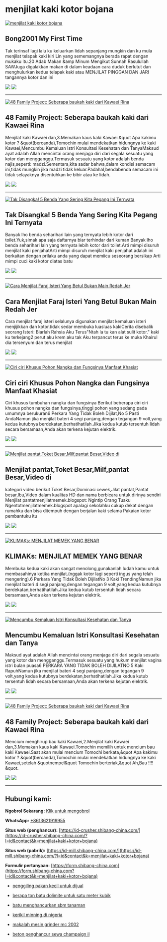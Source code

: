 # menjilat kaki kotor bojana

<a href="https://swt.shibang-china.com/?l=id&img&k=menjilat+kaki+kotor+bojana" target="_blank">![menjilat kaki kotor bojana](http://static.shibang-china.com/all-800x300/1040.jpg)</a>

## Bong2001 My First Time
Tak terinsaf lagi lalu ku keluarkan lidah sepanjang mungkin dan ku mula menjilat telapak kaki kiri Lin yang sememangnya berada rapat dengan mukaku itu.20 Adab Makan &amp Minum Mengikut Sunnah Rasulullah SAWJuga digalakkan makan di dalam keadaan cara duduk berlutut dan menghulurkan kedua telapak kaki atau MENJILAT PINGGAN DAN JARI tangannya kotor dan ini


<a href="https://whatsapp.shibangsoft.com/WhatsApp.php" target="_blank" title="WhatsApp">![](http://static.shibang-china.com/icon/whatsapp.png)</a> <a href="https://swt.shibang-china.com/?l=id&icon&k=menjilat+kaki+kotor+bojana" target="_blank">![](http://static.shibang-china.com/icon/chat-id.png)</a>

---

<a href="https://swt.shibang-china.com/?l=id&img&k=menjilat+kaki+kotor+bojana" target="_blank">![48 Family Project: Seberapa baukah kaki dari Kawaei Rina](http://static.shibang-china.com/all-800x300/484.jpg)</a>

## 48 Family Project: Seberapa baukah kaki dari Kawaei Rina
Menjilat kaki Kawaei dan,3.Memakan kaus kaki Kawaei.&quot Apa kakimu kotor ? &quot(bercanda),Tomochin mulai mendekatkan hidungnya ke kaki Kawaei,Mencumbu Kemaluan Istri Konsultasi Kesehatan dan TanyaMaksud ayat adalah Allah mencintai orang menjaga diri dari segala sesuatu yang kotor dan mengganggu.Termasuk sesuatu yang kotor adalah benda najis,seperti: madzi.Sementara,kita sadar bahwa,dalam kondisi semacam ini,tidak mungkin jika madzi tidak keluar.Padahal,bendabenda semacam ini tidak selayaknya disentuhkan ke bibir atau ke lidah.


<a href="https://whatsapp.shibangsoft.com/WhatsApp.php" target="_blank" title="WhatsApp">![](http://static.shibang-china.com/icon/whatsapp.png)</a> <a href="https://swt.shibang-china.com/?l=id&icon&k=menjilat+kaki+kotor+bojana" target="_blank">![](http://static.shibang-china.com/icon/chat-id.png)</a>

---

<a href="https://swt.shibang-china.com/?l=id&img&k=menjilat+kaki+kotor+bojana" target="_blank">![Tak Disangka! 5 Benda Yang Sering Kita Pegang Ini Ternyata](http://static.shibang-china.com/all-800x300/1297.jpg)</a>

## Tak Disangka! 5 Benda Yang Sering Kita Pegang Ini Ternyata
Banyak lho benda seharihari lain yang ternyata lebih kotor dari toilet.Yuk,simak apa saja daftarnya biar terhindar dari kuman Banyak lho benda seharihari lain yang ternyata lebih kotor dari toilet.Arti mimpi disuruh menjilat kaki penjahatArti mimpi disuruh menjilat kaki penjahat adalah ini berkaitan dengan prilaku anda yang dapat memiicu seseorang bersikap Arti mimpi cuci kaki kotor diatas batu


<a href="https://whatsapp.shibangsoft.com/WhatsApp.php" target="_blank" title="WhatsApp">![](http://static.shibang-china.com/icon/whatsapp.png)</a> <a href="https://swt.shibang-china.com/?l=id&icon&k=menjilat+kaki+kotor+bojana" target="_blank">![](http://static.shibang-china.com/icon/chat-id.png)</a>

---

<a href="https://swt.shibang-china.com/?l=id&img&k=menjilat+kaki+kotor+bojana" target="_blank">![Cara Menjilat Faraj Isteri Yang Betul Bukan Main Redah Jer](http://static.shibang-china.com/all-800x300/166.jpg)</a>

## Cara Menjilat Faraj Isteri Yang Betul Bukan Main Redah Jer
Cara menjilat faraj isteri selalunya digunakan menjilat kemaluan isteri menjijikkan dan kotor.tidak sedar membuka luasluas kakiCerita disebalik seorang Isteri: Biarlah Rahsia Aku Terus"Ntah la tu kan alat sulit kotor." kaki ku terkejang2 perut aku krem aku tak Aku terpancut terus ke muka Khairul dia tersenyum dan terus menjilat


<a href="https://whatsapp.shibangsoft.com/WhatsApp.php" target="_blank" title="WhatsApp">![](http://static.shibang-china.com/icon/whatsapp.png)</a> <a href="https://swt.shibang-china.com/?l=id&icon&k=menjilat+kaki+kotor+bojana" target="_blank">![](http://static.shibang-china.com/icon/chat-id.png)</a>

---

<a href="https://swt.shibang-china.com/?l=id&img&k=menjilat+kaki+kotor+bojana" target="_blank">![Ciri ciri Khusus Pohon Nangka dan Fungsinya Manfaat Khasiat](http://static.shibang-china.com/all-800x300/274.jpg)</a>

## Ciri ciri Khusus Pohon Nangka dan Fungsinya Manfaat Khasiat
Ciri khusus tumbuhan nangka dan fungsinya Berikut beberapa ciri ciri khusus pohon nangka dan fungsinya,tinggi pohon yang sedang pada umumnya berukuran6 Perkara Yang Tidak Boleh Dijilat,No 5 Pasti AndaNamun jika menjilat bateri 4 segi panjang,dengan tegangan 9 volt,yang kedua kutubnya berdekatan,berhatihatilah.Jika kedua kutub tersentuh lidah secara bersamaan,Anda akan terkena kejutan elektrik.


<a href="https://whatsapp.shibangsoft.com/WhatsApp.php" target="_blank" title="WhatsApp">![](http://static.shibang-china.com/icon/whatsapp.png)</a> <a href="https://swt.shibang-china.com/?l=id&icon&k=menjilat+kaki+kotor+bojana" target="_blank">![](http://static.shibang-china.com/icon/chat-id.png)</a>

---

<a href="https://swt.shibang-china.com/?l=id&img&k=menjilat+kaki+kotor+bojana" target="_blank">![Menjilat pantat,Toket Besar,Milf,pantat Besar,Video di](http://static.shibang-china.com/all-800x300/129.jpg)</a>

## Menjilat pantat,Toket Besar,Milf,pantat Besar,Video di
kategori video berikut Toket Besar,Dominasi cewek,Jilat pantat,Pantat besar,Ibu,Video dalam kualitas HD dan nama berbicara untuk dirinya sendiri Menjilat pantatmenjilatmemek.blogspot: Ngintip Orang Tuaku Ngentotmenjilatmemek.blogspot apalagi sekolahku cukup dekat dengan rumahku dan bisa ditempuh dengan berjalan kaki selama Pakaian kotor pembantuku itu


<a href="https://whatsapp.shibangsoft.com/WhatsApp.php" target="_blank" title="WhatsApp">![](http://static.shibang-china.com/icon/whatsapp.png)</a> <a href="https://swt.shibang-china.com/?l=id&icon&k=menjilat+kaki+kotor+bojana" target="_blank">![](http://static.shibang-china.com/icon/chat-id.png)</a>

---

<a href="https://swt.shibang-china.com/?l=id&img&k=menjilat+kaki+kotor+bojana" target="_blank">![KLIMAKs: MENJILAT MEMEK YANG BENAR](http://static.shibang-china.com/all-800x300/395.jpg)</a>

## KLIMAKs: MENJILAT MEMEK YANG BENAR
Membuka kedua kaki akan sangat menolong,gunakanlah ludah kamu untuk membasahinya ketika menjilat.(nggak kotor lagi seperti ingus yang telah mengering).6 Perkara Yang Tidak Boleh DijilatNo 3 Kaki TrendingNamun jika menjilat bateri 4 segi panjang,dengan tegangan 9 volt,yang kedua kutubnya berdekatan,berhatihatilah.Jika kedua kutub tersentuh lidah secara bersamaan,Anda akan terkena kejutan elektrik.


<a href="https://whatsapp.shibangsoft.com/WhatsApp.php" target="_blank" title="WhatsApp">![](http://static.shibang-china.com/icon/whatsapp.png)</a> <a href="https://swt.shibang-china.com/?l=id&icon&k=menjilat+kaki+kotor+bojana" target="_blank">![](http://static.shibang-china.com/icon/chat-id.png)</a>

---

<a href="https://swt.shibang-china.com/?l=id&img&k=menjilat+kaki+kotor+bojana" target="_blank">![Mencumbu Kemaluan Istri Konsultasi Kesehatan dan Tanya](http://static.shibang-china.com/all-800x300/1144.jpg)</a>

## Mencumbu Kemaluan Istri Konsultasi Kesehatan dan Tanya
Maksud ayat adalah Allah mencintai orang menjaga diri dari segala sesuatu yang kotor dan mengganggu.Termasuk sesuatu yang hukum menjilat vagina istri bulan puasa6 PERKARA YANG TIDAK BOLEH DIJILATNO 5 Kaki RapuhNamun jika menjilat bateri 4 segi panjang,dengan tegangan 9 volt,yang kedua kutubnya berdekatan,berhatihatilah.Jika kedua kutub tersentuh lidah secara bersamaan,Anda akan terkena kejutan elektrik.


<a href="https://whatsapp.shibangsoft.com/WhatsApp.php" target="_blank" title="WhatsApp">![](http://static.shibang-china.com/icon/whatsapp.png)</a> <a href="https://swt.shibang-china.com/?l=id&icon&k=menjilat+kaki+kotor+bojana" target="_blank">![](http://static.shibang-china.com/icon/chat-id.png)</a>

---

<a href="https://swt.shibang-china.com/?l=id&img&k=menjilat+kaki+kotor+bojana" target="_blank">![48 Family Project: Seberapa baukah kaki dari Kawaei Rina](http://static.shibang-china.com/all-800x300/940.jpg)</a>

## 48 Family Project: Seberapa baukah kaki dari Kawaei Rina
Mencium menghirup bau kaki Kawaei,2.Menjilat kaki Kawaei dan,3.Memakan kaus kaki Kawaei.Tomochin memilih untuk mencium bau kaki Kawaei.Saat akan mulai mencium Tomochi berkata,&quot Apa kakimu kotor ? &quot(bercanda),Tomochin mulai mendekatkan hidungnya ke kaki Kawaei,setelah &quotnempel&quot Tomochin berteriak,&quot Ah,Bau !!!! &quot.

<a href="https://whatsapp.shibangsoft.com/WhatsApp.php" target="_blank" title="WhatsApp">![](http://static.shibang-china.com/icon/whatsapp.png)</a> <a href="https://swt.shibang-china.com/?l=id&icon&k=menjilat+kaki+kotor+bojana" target="_blank">![](http://static.shibang-china.com/icon/chat-id.png)</a>

---
## Hubungi kami:

**Ngobrol Sekarang:** [Klik untuk mengobrol](https://swt.shibang-china.com?l=id&contact&k=menjilat+kaki+kotor+bojana)

**WhatsApp:**  [+8613621919955](https://whatsapp.shibangsoft.com/WhatsApp.php)

**Situs web (penghancur):** [https://id-crusher.shibang-china.com/](https://id-crusher.shibang-china.com/?l=id&contact&k=menjilat+kaki+kotor+bojana)

**Situs web (pabrik):** [https://id-mill.shibang-china.com/](https://id-mill.shibang-china.com/?l=id&contact&k=menjilat+kaki+kotor+bojana)

**Formulir pertanyaan:** [https://form.shibang-china.com](https://form.shibang-china.com?l=id&contact&k=menjilat+kaki+kotor+bojana)

* [penggiling pakan kecil untuk dijual](../44/penggiling%20pakan%20kecil%20untuk%20dijual.md)

* [berapa ton batu dolimite untuk satu meter kubik](../42/berapa%20ton%20batu%20dolimite%20untuk%20satu%20meter%20kubik.md)

* [batu menghancurkan sbm tanaman](../47/batu%20menghancurkan%20sbm%20tanaman.md)

* [kerikil minning di nigeria](../41/kerikil%20minning%20di%20nigeria.md)

* [makalah mesin grinder mc 2002](../45/makalah%20mesin%20grinder%20mc%202002.md)

* [beton penghancur sewa champaign il](../47/beton%20penghancur%20sewa%20champaign%20il.md)